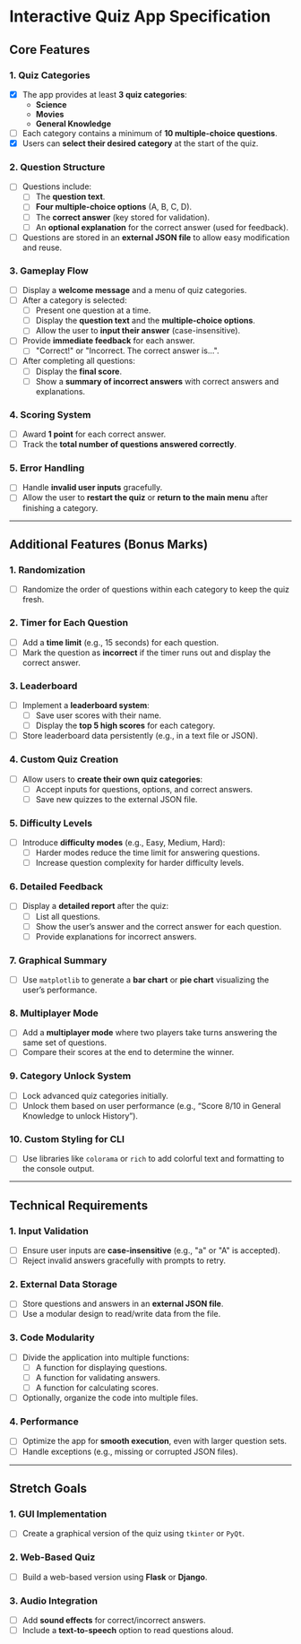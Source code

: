 # Interactive Quiz App Specification

## Core Features

### 1. Quiz Categories
- [x] The app provides at least **3 quiz categories**:
  - **Science**
  - **Movies**
  - **General Knowledge**
- [ ] Each category contains a minimum of **10 multiple-choice questions**.
- [x] Users can **select their desired category** at the start of the quiz.

### 2. Question Structure
- [ ] Questions include:
  - [ ] The **question text**.
  - [ ] **Four multiple-choice options** (A, B, C, D).
  - [ ] The **correct answer** (key stored for validation).
  - [ ] An **optional explanation** for the correct answer (used for feedback).
- [ ] Questions are stored in an **external JSON file** to allow easy modification and reuse.

### 3. Gameplay Flow
- [ ] Display a **welcome message** and a menu of quiz categories.
- [ ] After a category is selected:
  - [ ] Present one question at a time.
  - [ ] Display the **question text** and the **multiple-choice options**.
  - [ ] Allow the user to **input their answer** (case-insensitive).
- [ ] Provide **immediate feedback** for each answer.
  - [ ] "Correct!" or "Incorrect. The correct answer is...".
- [ ] After completing all questions:
  - [ ] Display the **final score**.
  - [ ] Show a **summary of incorrect answers** with correct answers and explanations.

### 4. Scoring System
- [ ] Award **1 point** for each correct answer.
- [ ] Track the **total number of questions answered correctly**.

### 5. Error Handling
- [ ] Handle **invalid user inputs** gracefully.
- [ ] Allow the user to **restart the quiz** or **return to the main menu** after finishing a category.

---

## Additional Features (Bonus Marks)

### 1. Randomization
- [ ] Randomize the order of questions within each category to keep the quiz fresh.

### 2. Timer for Each Question
- [ ] Add a **time limit** (e.g., 15 seconds) for each question.
- [ ] Mark the question as **incorrect** if the timer runs out and display the correct answer.

### 3. Leaderboard
- [ ] Implement a **leaderboard system**:
  - [ ] Save user scores with their name.
  - [ ] Display the **top 5 high scores** for each category.
- [ ] Store leaderboard data persistently (e.g., in a text file or JSON).

### 4. Custom Quiz Creation
- [ ] Allow users to **create their own quiz categories**:
  - [ ] Accept inputs for questions, options, and correct answers.
  - [ ] Save new quizzes to the external JSON file.

### 5. Difficulty Levels
- [ ] Introduce **difficulty modes** (e.g., Easy, Medium, Hard):
  - [ ] Harder modes reduce the time limit for answering questions.
  - [ ] Increase question complexity for harder difficulty levels.

### 6. Detailed Feedback
- [ ] Display a **detailed report** after the quiz:
  - [ ] List all questions.
  - [ ] Show the user’s answer and the correct answer for each question.
  - [ ] Provide explanations for incorrect answers.

### 7. Graphical Summary
- [ ] Use `matplotlib` to generate a **bar chart** or **pie chart** visualizing the user’s performance.

### 8. Multiplayer Mode
- [ ] Add a **multiplayer mode** where two players take turns answering the same set of questions.
- [ ] Compare their scores at the end to determine the winner.

### 9. Category Unlock System
- [ ] Lock advanced quiz categories initially.
- [ ] Unlock them based on user performance (e.g., “Score 8/10 in General Knowledge to unlock History”).

### 10. Custom Styling for CLI
- [ ] Use libraries like `colorama` or `rich` to add colorful text and formatting to the console output.

---

## Technical Requirements

### 1. Input Validation
- [ ] Ensure user inputs are **case-insensitive** (e.g., "a" or "A" is accepted).
- [ ] Reject invalid answers gracefully with prompts to retry.

### 2. External Data Storage
- [ ] Store questions and answers in an **external JSON file**.
- [ ] Use a modular design to read/write data from the file.

### 3. Code Modularity
- [ ] Divide the application into multiple functions:
  - [ ] A function for displaying questions.
  - [ ] A function for validating answers.
  - [ ] A function for calculating scores.
- [ ] Optionally, organize the code into multiple files.

### 4. Performance
- [ ] Optimize the app for **smooth execution**, even with larger question sets.
- [ ] Handle exceptions (e.g., missing or corrupted JSON files).

---

## Stretch Goals

### 1. GUI Implementation
- [ ] Create a graphical version of the quiz using `tkinter` or `PyQt`.

### 2. Web-Based Quiz
- [ ] Build a web-based version using **Flask** or **Django**.

### 3. Audio Integration
- [ ] Add **sound effects** for correct/incorrect answers.
- [ ] Include a **text-to-speech** option to read questions aloud.

